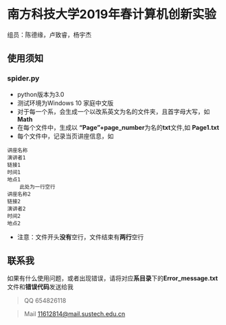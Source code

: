 ﻿﻿﻿﻿﻿﻿﻿
# 南方科技大学2019年春计算机创新实验

组员：陈德缘，卢致睿，杨宇杰
## 使用须知
### spider.py
- python版本为3.0
- 测试环境为Windows 10 家庭中文版
- 对于每一个系，会生成一个以改系英文为名的文件夹，且首字母大写，如**Math**
- 在每个文件中，生成以 **“Page”+page_number**为名的**txt**文件,如 **Page1.txt**
- 每个文件中，记录当页讲座信息，如
```
讲座名称
演讲者1
链接1
时间1
地点1
    此处为一行空行
讲座名称2
链接2
演讲者2
时间2
地点2
```
- 注意：文件开头**没有**空行，文件结束有**两行**空行
## 联系我
如果有什么使用问题，或者出现错误，请将对应**系目录**下的**Error_message.txt**文件和**错误代码**发送给我
> QQ 654826118

> Mail 11612814@mail.sustech.edu.cn





















